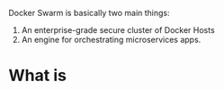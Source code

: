 Docker Swarm is basically two main things:
1. An enterprise-grade secure cluster of Docker Hosts
2. An engine for orchestrating microservices apps.
# What is 